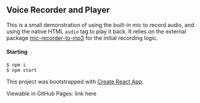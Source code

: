 ## Voice Recorder and Player

This is a small demonstration of using the built-in mic to record audio, and using the native HTML `audio` tag to play it back. It relies on the external package [mic-recorder-to-mp3](https://github.com/closeio/mic-recorder-to-mp3) for the initial recording logic.

#### Starting

```
$ npm i
$ npm start
```

This project was bootstrapped with [Create React App](https://github.com/facebook/create-react-app).

Viewable in GitHub Pages: link here
